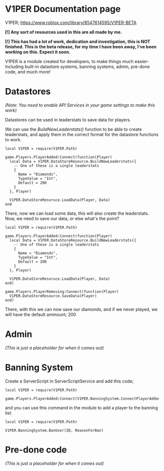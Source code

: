# V1PER Documentation page

V1PER; https://www.roblox.com/library/8547614595/V1PER-BETA

**[!] Any sort of resources used in this are all made by me.**


**[!] This has had a lot of work, dedication and investigation, this is NOT finished. This is the beta release, for my time I have been away, I’ve been working on this. Expect it soon.**

V1PER is a module created for developers, to make things much easier- Including built-in datastore systems, banning systems, admin, pre-done code, and much more!

# Datastores
_(Note: You need to enable API Services in your game settings to make this work)_

Datastores can be used in leaderstats to save data for players.

We can use the _BuildNewLeaderstats()_ function to be able to create leaderstats, and apply them in the correct format for the datastore functions to work.

```
local V1PER = require(V1PER.Path)

game.Players.PlayerAdded:Connect(function(Player)
  local Data = V1PER.DataStoreResource.BuildNewLeaderstats({
    -- One of these is a single leaderstats
    {
      Name = "Diamonds",
      TypeValue = "Int",
      Default = 200
    }
  }, Player)
  
  V1PER.DataStoreResoruce.LoadData(Player, Data)
end
```

There, now we can load some data, this will also create the leaderstats.
Now, we need to save our data, or else what's the point?

```
local V1PER = require(V1PER.Path)

game.Players.PlayerAdded:Connect(function(Player)
  local Data = V1PER.DataStoreResource.BuildNewLeaderstats({
    -- One of these is a single leaderstats
    {
      Name = "Diamonds",
      TypeValue = "Int",
      Default = 200
    }
  }, Player)
  
  V1PER.DataStoreResoruce.LoadData(Player, Data)
end)

game.Players.PlayerRemoving:Connect(function(Player)
  V1PER.DataStoreResource.SaveData(Player)
end)
```

There, with this we can now save our diamonds, and if we never played, we will have the default ammount; 200

# Admin

_(This is just a placeholder for when it comes out)_

# Banning System

Create a ServerScript in ServerScriptService and add this code;

```
local V1PER = require(V1PER.Path)

game.Players.PlayerAdded:Connect(V1PER.BanningSystem.ConnectPlayerAdded)
```

and you can use this command in the module to add a player to the banning list:

```
local V1PER = require(V1PER.Path)

V1PER.BanningSystem.BanUser(ID, ReasonForBan)
```

# Pre-done code

_(This is just a placeholder for when it comes out)_
